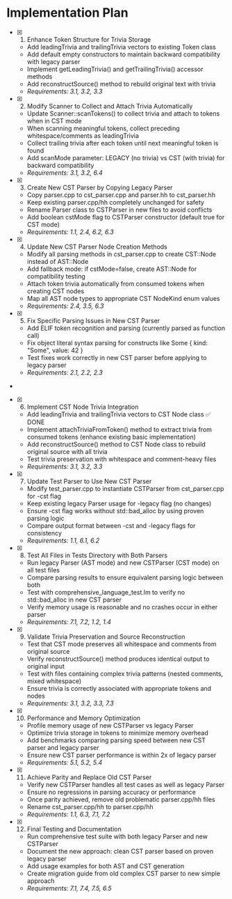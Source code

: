 # Implementation Plan

- [x] 1. Enhance Token Structure for Trivia Storage






  - Add leadingTrivia and trailingTrivia vectors to existing Token class
  - Add default empty constructors to maintain backward compatibility with legacy parser
  - Implement getLeadingTrivia() and getTrailingTrivia() accessor methods
  - Add reconstructSource() method to rebuild original text with trivia
  - _Requirements: 3.1, 3.2, 3.3_

- [x] 2. Modify Scanner to Collect and Attach Trivia Automatically






  - Update Scanner::scanTokens() to collect trivia and attach to tokens when in CST mode
  - When scanning meaningful tokens, collect preceding whitespace/comments as leadingTrivia
  - Collect trailing trivia after each token until next meaningful token is found
  - Add scanMode parameter: LEGACY (no trivia) vs CST (with trivia) for backward compatibility
  - _Requirements: 3.1, 3.2, 6.4_

- [x] 3. Create New CST Parser by Copying Legacy Parser










  - Copy parser.cpp to cst_parser.cpp and parser.hh to cst_parser.hh
  - Keep existing parser.cpp/hh completely unchanged for safety
  - Rename Parser class to CSTParser in new files to avoid conflicts
  - Add boolean cstMode flag to CSTParser constructor (default true for CST mode)
  - _Requirements: 1.1, 2.4, 6.2, 6.3_

- [x] 4. Update New CST Parser Node Creation Methods






  - Modify all parsing methods in cst_parser.cpp to create CST::Node instead of AST::Node
  - Add fallback mode: if cstMode=false, create AST::Node for compatibility testing
  - Attach token trivia automatically from consumed tokens when creating CST nodes
  - Map all AST node types to appropriate CST NodeKind enum values
  - _Requirements: 2.4, 3.5, 6.3_

- [x] 5. Fix Specific Parsing Issues in New CST Parser





  - Add ELIF token recognition and parsing (currently parsed as function call)
  - Fix object literal syntax parsing for constructs like Some { kind: "Some", value: 42 }
  - Test fixes work correctly in new CST parser before applying to legacy parser
  - _Requirements: 2.1, 2.2, 2.3_
-

- [x] 6. Implement CST Node Trivia Integration


  - Add leadingTrivia and trailingTrivia vectors to CST Node class ✅ DONE
  - Implement attachTriviaFromToken() method to extract trivia from consumed tokens (enhance existing basic implementation)
  - Add reconstructSource() method to CST Node class to rebuild original source with all trivia
  - Test trivia preservation with whitespace and comment-heavy files
  - _Requirements: 3.1, 3.2, 3.3_

- [x] 7. Update Test Parser to Use New CST Parser






  - Modify test_parser.cpp to instantiate CSTParser from cst_parser.cpp for -cst flag
  - Keep existing legacy Parser usage for -legacy flag (no changes)
  - Ensure -cst flag works without std::bad_alloc by using proven parsing logic
  - Compare output format between -cst and -legacy flags for consistency
  - _Requirements: 1.1, 6.1, 6.2_

- [x] 8. Test All Files in Tests Directory with Both Parsers





  - Run legacy Parser (AST mode) and new CSTParser (CST mode) on all test files
  - Compare parsing results to ensure equivalent parsing logic between both
  - Test with comprehensive_language_test.lm to verify no std::bad_alloc in new CST parser
  - Verify memory usage is reasonable and no crashes occur in either parser
  - _Requirements: 7.1, 7.2, 1.2, 1.4_

- [x] 9. Validate Trivia Preservation and Source Reconstruction













  - Test that CST mode preserves all whitespace and comments from original source
  - Verify reconstructSource() method produces identical output to original input
  - Test with files containing complex trivia patterns (nested comments, mixed whitespace)
  - Ensure trivia is correctly associated with appropriate tokens and nodes
  - _Requirements: 3.1, 3.2, 3.3, 7.3_

- [x] 10. Performance and Memory Optimization






  - Profile memory usage of new CSTParser vs legacy Parser
  - Optimize trivia storage in tokens to minimize memory overhead
  - Add benchmarks comparing parsing speed between new CST parser and legacy parser
  - Ensure new CST parser performance is within 2x of legacy parser
  - _Requirements: 5.1, 5.2, 5.4_

- [x] 11. Achieve Parity and Replace Old CST Parser







  - Verify new CSTParser handles all test cases as well as legacy Parser
  - Ensure no regressions in parsing accuracy or performance
  - Once parity achieved, remove old problematic parser.cpp/hh files
  - Rename cst_parser.cpp/hh to parser.cpp/hh
  - _Requirements: 1.1, 6.3, 7.1, 7.2_

- [x] 12. Final Testing and Documentation




  - Run comprehensive test suite with both legacy Parser and new CSTParser
  - Document the new approach: clean CST parser based on proven legacy parser
  - Add usage examples for both AST and CST generation
  - Create migration guide from old complex CST parser to new simple approach
  - _Requirements: 7.1, 7.4, 7.5, 6.5_